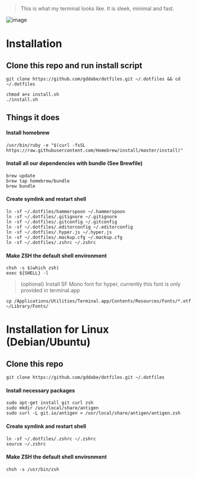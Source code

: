 > This is what my terminal looks like. It is sleek, minimal and fast.

![image](https://user-images.githubusercontent.com/3678065/63402938-d0507c80-c40f-11e9-837e-aaf6978dd2b4.png)

<!-- The core components are
- Prompt - [Pure](https://github.com/sindresorhus/pure)
- Terminal - [Hyper](https://github.com/zeit/hyper)
- Color scheme - [Solarized](https://ethanschoonover.com/solarized/) -->

# Installation

## Clone this repo and run install script

```
git clone https://github.com/gddabe/dotfiles.git ~/.dotfiles && cd ~/.dotfiles

chmod a+x install.sh
./install.sh
```
## Things it does
#### Install homebrew

```
/usr/bin/ruby -e "$(curl -fsSL https://raw.githubusercontent.com/Homebrew/install/master/install)"
```

#### Install all our dependencies with bundle (See Brewfile)

```
brew update
brew tap homebrew/bundle
brew bundle
```

#### Create symlink and restart shell

```
ln -sf ~/.dotfiles/hammerspoon ~/.hammerspoon
ln -sf ~/.dotfiles/.gitignore ~/.gitignore
ln -sf ~/.dotfiles/.gitconfig ~/.gitconfig
ln -sf ~/.dotfiles/.editorconfig ~/.editorconfig
ln -sf ~/.dotfiles/.hyper.js ~/.hyper.js
ln -sf ~/.dotfiles/.mackup.cfg ~/.mackup.cfg
ln -sf ~/.dotfiles/.zshrc ~/.zshrc
```

#### Make ZSH the default shell environment

```
chsh -s $(which zsh)
exec ${SHELL} -l
```

> (optional) Install SF Mono font for hyper, currently this font is only provided in terminal.app

```
cp /Applications/Utilities/Terminal.app/Contents/Resources/Fonts/*.otf ~/Library/Fonts/
```

# Installation for Linux (Debian/Ubuntu)

## Clone this repo

```
git clone https://github.com/gddabe/dotfiles.git ~/.dotfiles
```

#### Install necessary packages

```
sudo apt-get install git curl zsh
sudo mkdir /usr/local/share/antigen
sudo curl -L git.io/antigen > /usr/local/share/antigen/antigen.zsh
```

#### Create symlink and restart shell

```
ln -sf ~/.dotfiles/.zshrc ~/.zshrc
source ~/.zshrc
```

#### Make ZSH the default shell environment

```
chsh -s /usr/bin/zsh
```
